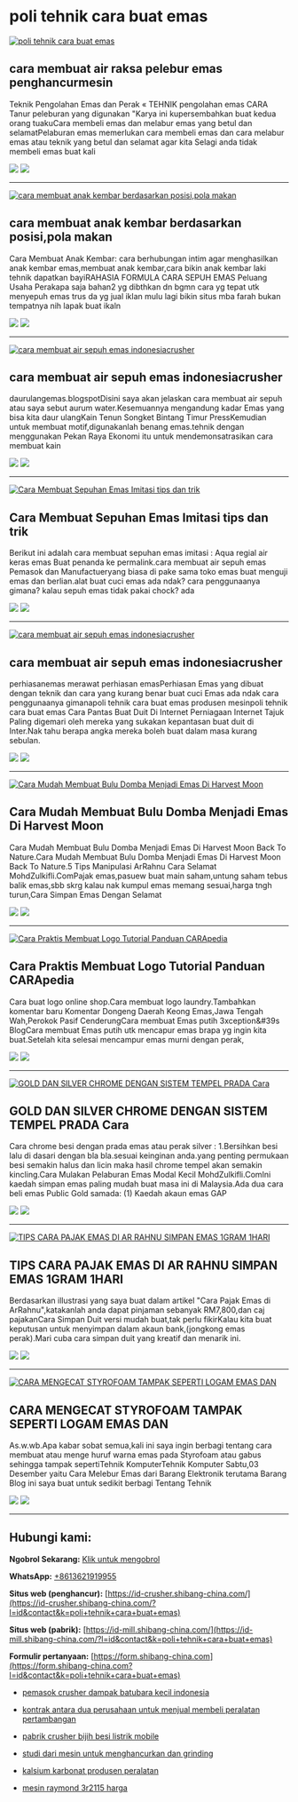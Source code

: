 # poli tehnik cara buat emas

<a href="https://swt.shibang-china.com/?l=id&img&k=poli+tehnik+cara+buat+emas" target="_blank">![poli tehnik cara buat emas](http://static.shibang-china.com/all-800x300/681.jpg)</a>

## cara membuat air raksa pelebur emas penghancurmesin
Teknik Pengolahan Emas dan Perak « TEHNIK pengolahan emas CARA Tanur peleburan yang digunakan "Karya ini kupersembahkan buat kedua orang tuakuCara membeli emas dan melabur emas yang betul dan selamatPelaburan emas memerlukan cara membeli emas dan cara melabur emas atau teknik yang betul dan selamat agar kita Selagi anda tidak membeli emas buat kali


<a href="https://whatsapp.shibangsoft.com/WhatsApp.php" target="_blank" title="WhatsApp">![](http://static.shibang-china.com/icon/whatsapp.png)</a> <a href="https://swt.shibang-china.com/?l=id&icon&k=poli+tehnik+cara+buat+emas" target="_blank">![](http://static.shibang-china.com/icon/chat-id.png)</a>

---

<a href="https://swt.shibang-china.com/?l=id&img&k=poli+tehnik+cara+buat+emas" target="_blank">![cara membuat anak kembar berdasarkan posisi,pola makan](http://static.shibang-china.com/all-800x300/1455.jpg)</a>

## cara membuat anak kembar berdasarkan posisi,pola makan
Cara Membuat Anak Kembar: cara berhubungan intim agar menghasilkan anak kembar emas,membuat anak kembar,cara bikin anak kembar laki tehnik dapatkan bayiRAHASIA FORMULA CARA SEPUH EMAS Peluang Usaha Perakapa saja bahan2 yg dibthkan dn bgmn cara yg tepat utk menyepuh emas trus da yg jual iklan mulu lagi bikin situs mba farah bukan tempatnya nih lapak buat ikaln


<a href="https://whatsapp.shibangsoft.com/WhatsApp.php" target="_blank" title="WhatsApp">![](http://static.shibang-china.com/icon/whatsapp.png)</a> <a href="https://swt.shibang-china.com/?l=id&icon&k=poli+tehnik+cara+buat+emas" target="_blank">![](http://static.shibang-china.com/icon/chat-id.png)</a>

---

<a href="https://swt.shibang-china.com/?l=id&img&k=poli+tehnik+cara+buat+emas" target="_blank">![cara membuat air sepuh emas indonesiacrusher](http://static.shibang-china.com/all-800x300/901.jpg)</a>

## cara membuat air sepuh emas indonesiacrusher
daurulangemas.blogspotDisini saya akan jelaskan cara membuat air sepuh atau saya sebut aurum water.Kesemuannya mengandung kadar Emas yang bisa kita daur ulangKain Tenun Songket Bintang Timur PressKemudian untuk membuat motif,digunakanlah benang emas.tehnik dengan menggunakan Pekan Raya Ekonomi itu untuk mendemonsatrasikan cara membuat kain


<a href="https://whatsapp.shibangsoft.com/WhatsApp.php" target="_blank" title="WhatsApp">![](http://static.shibang-china.com/icon/whatsapp.png)</a> <a href="https://swt.shibang-china.com/?l=id&icon&k=poli+tehnik+cara+buat+emas" target="_blank">![](http://static.shibang-china.com/icon/chat-id.png)</a>

---

<a href="https://swt.shibang-china.com/?l=id&img&k=poli+tehnik+cara+buat+emas" target="_blank">![Cara Membuat Sepuhan Emas Imitasi tips dan trik](http://static.shibang-china.com/all-800x300/1365.jpg)</a>

## Cara Membuat Sepuhan Emas Imitasi tips dan trik
Berikut ini adalah cara membuat sepuhan emas imitasi : Aqua regial air keras emas Buat penanda ke permalink.cara membuat air sepuh emas Pemasok dan Manufactueryang biasa di pake sama toko emas buat menguji emas dan berlian.alat buat cuci emas ada ndak? cara penggunaanya gimana? kalau sepuh emas tidak pakai chock? ada


<a href="https://whatsapp.shibangsoft.com/WhatsApp.php" target="_blank" title="WhatsApp">![](http://static.shibang-china.com/icon/whatsapp.png)</a> <a href="https://swt.shibang-china.com/?l=id&icon&k=poli+tehnik+cara+buat+emas" target="_blank">![](http://static.shibang-china.com/icon/chat-id.png)</a>

---

<a href="https://swt.shibang-china.com/?l=id&img&k=poli+tehnik+cara+buat+emas" target="_blank">![cara membuat air sepuh emas indonesiacrusher](http://static.shibang-china.com/all-800x300/116.jpg)</a>

## cara membuat air sepuh emas indonesiacrusher
perhiasanemas merawat perhiasan emasPerhiasan Emas yang dibuat dengan teknik dan cara yang kurang benar buat cuci Emas ada ndak cara penggunaanya gimanapoli tehnik cara buat emas produsen mesinpoli tehnik cara buat emas Cara Pantas Buat Duit Di Internet Perniagaan Internet Tajuk Paling digemari oleh mereka yang sukakan kepantasan buat duit di Inter.Nak tahu berapa angka mereka boleh buat dalam masa kurang sebulan.


<a href="https://whatsapp.shibangsoft.com/WhatsApp.php" target="_blank" title="WhatsApp">![](http://static.shibang-china.com/icon/whatsapp.png)</a> <a href="https://swt.shibang-china.com/?l=id&icon&k=poli+tehnik+cara+buat+emas" target="_blank">![](http://static.shibang-china.com/icon/chat-id.png)</a>

---

<a href="https://swt.shibang-china.com/?l=id&img&k=poli+tehnik+cara+buat+emas" target="_blank">![Cara Mudah Membuat Bulu Domba Menjadi Emas Di Harvest Moon](http://static.shibang-china.com/all-800x300/1033.jpg)</a>

## Cara Mudah Membuat Bulu Domba Menjadi Emas Di Harvest Moon
Cara Mudah Membuat Bulu Domba Menjadi Emas Di Harvest Moon Back To Nature.Cara Mudah Membuat Bulu Domba Menjadi Emas Di Harvest Moon Back To Nature.5 Tips Manipulasi ArRahnu Cara Selamat MohdZulkifli.ComPajak emas,pasuew buat main saham,untung saham tebus balik emas,sbb skrg kalau nak kumpul emas memang sesuai,harga tngh turun,Cara Simpan Emas Dengan Selamat


<a href="https://whatsapp.shibangsoft.com/WhatsApp.php" target="_blank" title="WhatsApp">![](http://static.shibang-china.com/icon/whatsapp.png)</a> <a href="https://swt.shibang-china.com/?l=id&icon&k=poli+tehnik+cara+buat+emas" target="_blank">![](http://static.shibang-china.com/icon/chat-id.png)</a>

---

<a href="https://swt.shibang-china.com/?l=id&img&k=poli+tehnik+cara+buat+emas" target="_blank">![Cara Praktis Membuat Logo Tutorial Panduan CARApedia](http://static.shibang-china.com/all-800x300/301.jpg)</a>

## Cara Praktis Membuat Logo Tutorial Panduan CARApedia
Cara buat logo online shop.Cara membuat logo laundry.Tambahkan komentar baru Komentar Dongeng Daerah Keong Emas,Jawa Tengah Wah,Perokok Pasif CenderungCara membuat Emas putih 3xception&#39s BlogCara membuat Emas putih utk mencapur emas brapa yg ingin kita buat.Setelah kita selesai mencampur emas murni dengan perak,


<a href="https://whatsapp.shibangsoft.com/WhatsApp.php" target="_blank" title="WhatsApp">![](http://static.shibang-china.com/icon/whatsapp.png)</a> <a href="https://swt.shibang-china.com/?l=id&icon&k=poli+tehnik+cara+buat+emas" target="_blank">![](http://static.shibang-china.com/icon/chat-id.png)</a>

---

<a href="https://swt.shibang-china.com/?l=id&img&k=poli+tehnik+cara+buat+emas" target="_blank">![GOLD DAN SILVER CHROME DENGAN SISTEM TEMPEL PRADA Cara](http://static.shibang-china.com/all-800x300/890.jpg)</a>

## GOLD DAN SILVER CHROME DENGAN SISTEM TEMPEL PRADA Cara
Cara chrome besi dengan prada emas atau perak silver : 1.Bersihkan besi lalu di dasari dengan bla bla.sesuai keinginan anda.yang penting permukaan besi semakin halus dan licin maka hasil chrome tempel akan semakin kincling.Cara Mulakan Pelaburan Emas Modal Kecil MohdZulkifli.ComIni kaedah simpan emas paling mudah buat masa ini di Malaysia.Ada dua cara beli emas Public Gold samada: (1) Kaedah akaun emas GAP


<a href="https://whatsapp.shibangsoft.com/WhatsApp.php" target="_blank" title="WhatsApp">![](http://static.shibang-china.com/icon/whatsapp.png)</a> <a href="https://swt.shibang-china.com/?l=id&icon&k=poli+tehnik+cara+buat+emas" target="_blank">![](http://static.shibang-china.com/icon/chat-id.png)</a>

---

<a href="https://swt.shibang-china.com/?l=id&img&k=poli+tehnik+cara+buat+emas" target="_blank">![TIPS CARA PAJAK EMAS DI AR RAHNU SIMPAN EMAS 1GRAM 1HARI](http://static.shibang-china.com/all-800x300/610.jpg)</a>

## TIPS CARA PAJAK EMAS DI AR RAHNU SIMPAN EMAS 1GRAM 1HARI
Berdasarkan illustrasi yang saya buat dalam artikel "Cara Pajak Emas di ArRahnu",katakanlah anda dapat pinjaman sebanyak RM7,800,dan caj pajakanCara Simpan Duit versi mudah buat,tak perlu fikirKalau kita buat keputusan untuk menyimpan dalam akaun bank,(jongkong emas perak).Mari cuba cara simpan duit yang kreatif dan menarik ini.


<a href="https://whatsapp.shibangsoft.com/WhatsApp.php" target="_blank" title="WhatsApp">![](http://static.shibang-china.com/icon/whatsapp.png)</a> <a href="https://swt.shibang-china.com/?l=id&icon&k=poli+tehnik+cara+buat+emas" target="_blank">![](http://static.shibang-china.com/icon/chat-id.png)</a>

---

<a href="https://swt.shibang-china.com/?l=id&img&k=poli+tehnik+cara+buat+emas" target="_blank">![CARA MENGECAT STYROFOAM TAMPAK SEPERTI LOGAM EMAS DAN](http://static.shibang-china.com/all-800x300/825.jpg)</a>

## CARA MENGECAT STYROFOAM TAMPAK SEPERTI LOGAM EMAS DAN
As.w.wb.Apa kabar sobat semua,kali ini saya ingin berbagi tentang cara membuat atau menge huruf warna emas pada Styrofoam atau gabus sehingga tampak sepertiTehnik KomputerTehnik Komputer Sabtu,03 Desember yaitu Cara Melebur Emas dari Barang Elektronik terutama Barang Blog ini saya buat untuk sedikit berbagi Tentang Tehnik


<a href="https://whatsapp.shibangsoft.com/WhatsApp.php" target="_blank" title="WhatsApp">![](http://static.shibang-china.com/icon/whatsapp.png)</a> <a href="https://swt.shibang-china.com/?l=id&icon&k=poli+tehnik+cara+buat+emas" target="_blank">![](http://static.shibang-china.com/icon/chat-id.png)</a>

---
## Hubungi kami:

**Ngobrol Sekarang:** [Klik untuk mengobrol](https://swt.shibang-china.com?l=id&contact&k=poli+tehnik+cara+buat+emas)

**WhatsApp:**  [+8613621919955](https://whatsapp.shibangsoft.com/WhatsApp.php)

**Situs web (penghancur):** [https://id-crusher.shibang-china.com/](https://id-crusher.shibang-china.com/?l=id&contact&k=poli+tehnik+cara+buat+emas)

**Situs web (pabrik):** [https://id-mill.shibang-china.com/](https://id-mill.shibang-china.com/?l=id&contact&k=poli+tehnik+cara+buat+emas)

**Formulir pertanyaan:** [https://form.shibang-china.com](https://form.shibang-china.com?l=id&contact&k=poli+tehnik+cara+buat+emas)

* [pemasok crusher dampak batubara kecil indonesia](../49/pemasok%20crusher%20dampak%20batubara%20kecil%20indonesia.md)

* [kontrak antara dua perusahaan untuk menjual membeli peralatan pertambangan](../44/kontrak%20antara%20dua%20perusahaan%20untuk%20menjual%20membeli%20peralatan%20pertambangan.md)

* [pabrik crusher bijih besi listrik mobile](../50/pabrik%20crusher%20bijih%20besi%20listrik%20mobile.md)

* [studi dari mesin untuk menghancurkan dan grinding](../47/studi%20dari%20mesin%20untuk%20menghancurkan%20dan%20grinding.md)

* [kalsium karbonat produsen peralatan](../41/kalsium%20karbonat%20produsen%20peralatan.md)

* [mesin raymond 3r2115 harga](../46/mesin%20raymond%203r2115%20harga.md)